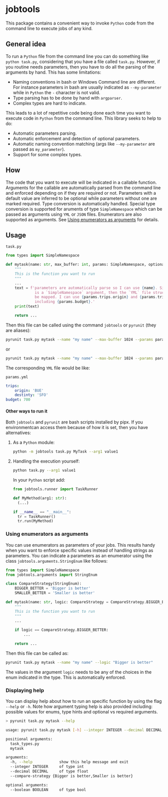 # jobtools

This package contains a convenient way to invoke `Python` code from the command line to execute jobs of any kind.

## General idea

To run a `Python` file from the command line you can do something like `python task.py`, considering that you have a file called `task.py`. However, if you routine needs parameters, then you have to do all the parsing of the arguments by hand. This has some limitations:
- Naming conventions in bash or Windows Command line are different. For instance parameters in bash are usually indicated as `--my-parameter` while in `Python` the `-` character is not valid. 
- Type parsing has to be done by hand with `argparser`.
- Complex types are hard to indicate.

This leads to a lot of repetitive code being done each time you want to execute code in `Python` from the command line. This library seeks to help to do:
 - Automatic parameters parsing.
 - Automatic enforcement and detection of optional parameters.
 - Automatic naming convention matching (args like `--my-parameter` are passed as `my_parameter`).
 - Support for some complex types.

## How 
The code that you want to execute will be indicated in a callable function. Arguments for the callable are automatically parsed from the command line and enforced depending on if they are required or not. Parameters with a default value are inferred to be optional while parameters without one are marked required. Type conversion is automatically handled. Special type conversion is supported for aruments of type `SimpleNamespace` which can be passed as arguments using `YML` or `JSON` files. Enumerators are also supported as arguments. See [Using enumerators as arguments](#Using-enumerators-as-arguments) for details.

## Usage

`task.py`
```python
from types import SimpleNamespace

def mytask(name: str, max_buffer: int, params: SimpleNamespace, optional_arg: int = 10) -> int:
    """
    This is the function you want to run
    """
    ...
    text = f'parameters are automatically parse so I can use {name}. Since params \
             is a `SimpleNamespace` argument, then the `YML` file structure will \
             be mapped. I can use {params.trips.origin} and {params.trips.destiny} \
             including {params.budget}.'
    print(text)

    return ...
```

Then this file can be called using the command `jobtools` or `pyrunit` (they are aliases):

```bash
pyrunit task.py mytask --name "my name" --max-buffer 1024 --params params.yml
```

or

```bash
pyrunit task.py mytask --name "my name" --max-buffer 1024 --params params.yml --optional-arg 15
```

The corresponding `YML` file would be like:

`params.yml`
```yaml
trips:
    origin: 'BUE'
    destinty: 'SFO'
budget: 700
```
#### Other ways to run it
Both `jobtools` and `pyrunit` are bash scripts installed by pipx. If you environmentcan access them because of how it is set, then you have alternatives:

1. As a `Python` module:
    ```bash
    python -m jobtools task.py MyTask --arg1 value1
    ```

2. Handling the execution yourself:

    ```bash
    python task.py --arg1 value1
    ```

    In your `Python` script add:

    ```python
    from jobtools.runner import TaskRunner

    def MyMethod(arg1: str):
      (...)

    if __name__ == "__main__":
      tr = TaskRunner()
      tr.run(MyMethod)
    ```

### Using enumerators as arguments

You can use enumerators as parameters of your jobs. This results handy when you want to enforce specific values instead of handling strings as parameters. You can indicate a parameters as an enumerator using the class `jobtools.arguments.StringEnum` like follows:

```python
from types import SimpleNamespace
from jobtools.arguments import StringEnum

class CompareStrategy(StringEnum):
    BIGGER_BETTER = 'Bigger is better'
    SMALLER_BETTER = 'Smaller is better'

def mytask(name: str, logic: CompareStrategy = CompareStrategy.BIGGER_BETTER) -> int:
    """
    This is the function you want to run
    """
    ...
    
    if logic == CompareStrategy.BIGGER_BETTER:
        ...

    return ...
```

Then this file can be called as:

```bash
pyrunit task.py mytask --name "my name" --logic "Bigger is better"
```

The values in the argument `logic` needs to be any of the choices in the enum indicated in the type. This is automatically enforced.

### Displaying help

You can display help about how to run an specific function by using the flag `--help` or `-h`. Note how argument typing help is also provided including: possible values for enums, type hints and optional vs required arguments.

```bash
> pyrunit task.py mytask --help

usage: pyrunit task.py mytask [-h] --integer INTEGER --decimal DECIMAL --compare-strategy {Bigger is better,Smaller is better} [--boolean BOOLEAN]

positional arguments:
  task_types.py
  mytask

arguments:
  -h, --help            show this help message and exit
  --integer INTEGER     of type int
  --decimal DECIMAL     of type float
  --compare-strategy {Bigger is better,Smaller is better}

optional arguments:
  --boolean BOOLEAN     of type bool
```
